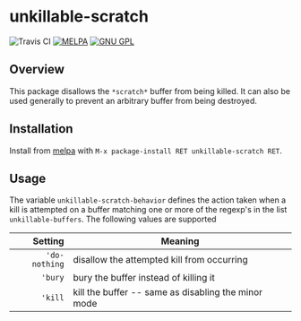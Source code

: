 unkillable-scratch
==================
![Travis CI](https://travis-ci.org/EricCrosson/unkillable-scratch.svg?branch=master)
[![MELPA](http://melpa.org/packages/unkillable-scratch-badge.svg)](http://melpa.org/#/unkillable-scratch)
[![GNU GPL](http://img.shields.io/:license-gpl3-blue.svg)](http://www.gnu.org/licenses/gpl-3.0.html)

Overview
--------

This package disallows the `*scratch*` buffer from being killed. It can also be
used generally to prevent an arbitrary buffer from being destroyed.

Installation
------------

Install from [melpa] with `M-x package-install RET unkillable-scratch RET`.

Usage
-----

The variable `unkillable-scratch-behavior` defines the action taken when a kill
is attempted on a buffer matching one or more of the regexp's in the list
`unkillable-buffers`. The following values are supported

| Setting       | Meaning                                             |
|--------------:|-----------------------------------------------------|
| `'do-nothing` | disallow the attempted kill from occurring          |
| `'bury`       | bury the buffer instead of killing it               |
| `'kill`       | kill the buffer -- same as disabling the minor mode |


  [melpa]: https://github.com/milkypostman/melpa
